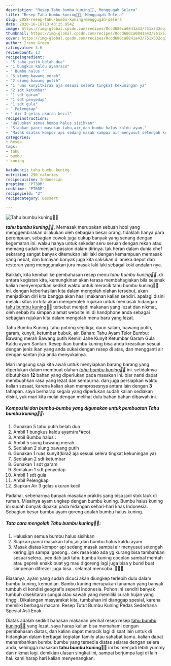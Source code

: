 ```yaml
---
description: "Resep Tahu bumbu kuning👩‍🍳, Menggugah Selera"
title: "Resep Tahu bumbu kuning👩‍🍳, Menggugah Selera"
slug: 2058-resep-tahu-bumbu-kuning-menggugah-selera
date: 2020-10-18T13:43:25.954Z
image: https://img-global.cpcdn.com/recipes/0ccd680ca0841a43/751x532cq70/tahu-bumbu-kuning👩🍳-foto-resep-utama.jpg
thumbnail: https://img-global.cpcdn.com/recipes/0ccd680ca0841a43/751x532cq70/tahu-bumbu-kuning👩🍳-foto-resep-utama.jpg
cover: https://img-global.cpcdn.com/recipes/0ccd680ca0841a43/751x532cq70/tahu-bumbu-kuning👩🍳-foto-resep-utama.jpg
author: Irene Green
ratingvalue: 3.6
reviewcount: 13
recipeingredient:
- "5 tahu putih belah dua"
- "1 bungkus kaldu ayamraco"
- " Bumbu halus "
- "5 siung bawang merah"
- "2 siung bawang putih"
- "1 ruas kunyitkira2 aja sesuai selera tingkat kekuningan ya"
- "2 sdt ketumbar"
- "1 sdt garam"
- "1 sdt penyedap"
- "1 sdt gula"
- " Pelengkap"
- " Air 3 gelas ukuran kecil"
recipeinstructions:
- "Haluskan semua bumbu halus sisihkan"
- "Siapkan panci masukan tahu,air,dan bumbu halus kaldu ayam."
- "Masak diatas kompor api sedang masak sampai air menyusut setengah kering jgn sampai gosong.. cek rasa kalo ada yg kurang bisa tambahkan sesuai selera...yee dah jadi tahu bumbu kuning cocolan sambal mentah atau geprek enakk buat yg mau digoreng lagi juga bisa y bund buat simpenan difrezer juga bisa.. selamat mencoba..👩‍🍳😘"
categories:
- Resep
tags:
- tahu
- bumbu
- kuning

katakunci: tahu bumbu kuning 
nutrition: 290 calories
recipecuisine: Indonesian
preptime: "PT30M"
cooktime: "PT60M"
recipeyield: "2"
recipecategory: Dessert

---
```



![Tahu bumbu kuning👩‍🍳](https://img-global.cpcdn.com/recipes/0ccd680ca0841a43/751x532cq70/tahu-bumbu-kuning👩🍳-foto-resep-utama.jpg)

<b><i>tahu bumbu kuning👩‍🍳</i></b>, Memasak merupakan sebuah hobi yang menggembirakan dilakukan oleh sebagian besar orang. tidaklah hanya para perempuan, sebagian cowok juga cukup banyak yang senang dengan kegemaran ini. walau hanya untuk sekedar seru seruan dengan rekan atau memang sudah menjadi passion dalam dirinya. tak heran dalam dunia chef sekarang sangat banyak ditemukan laki laki dengan kemampuan memasak yang hebat, dan lumayan banyak juga kita saksikan di aneka depot dan restoran yang menggunakan juru masak laki laki sebagai koki andalan nya.

Baiklah, kita kembali ke pembahasan resep menu <i>tahu bumbu kuning👩‍🍳</i>. di antara kegiatan kita, kemungkinan akan terasa membahagiakan bila sejenak kalian menyempatkan sedikit waktu untuk meracik tahu bumbu kuning👩‍🍳 ini. dengan keberhasilan kita dalam mengolah olahan tersebut, akan menjadikan diri kita bangga akan hasil makanan kalian sendiri. apalagi disini melalui situs ini kita akan memperoleh rujukan untuk memasak hidangan <u>tahu bumbu kuning👩‍🍳</u> tersebut menjadi makanan yang lezat dan nikmat, oleh sebab itu simpan alamat website ini di handphone anda sebagai sebagian rujukan kita dalam mengolah menu baru yang lezat.

Tahu Bumbu Kuning. tahu potong segitiga, daun salam, bawang putih, garam, kunyit, ketumbar bubuk, air. Bahan: Tahu Ayam Telor Bumbu: Bawang merah Bawang putih Kemiri Jahe Kunyit Ketumbar Garam Gula Kaldu ayam Santan. Resep ikan bumbu kuning bisa anda kreasikan sesuai dengan jenis ikan yang anda sukai dengan resep di atas, dan mengganti air dengan santan jika anda menyukainya.


Mari langsung saja kita awali untuk menyiapkan barang barang yang diperlukan dalam membuat olahan <u><i>tahu bumbu kuning👩‍🍳</i></u> ini. setidaknya dibutuhkan <b>12</b> bahan yang diperlukan pada masakan ini. biar nanti dapat membuahkan rasa yang lezat dan sempurna. dan juga persiapkan waktu kalian sesaat, karena kalian akan memprosesnya antara lain dengan <b>3</b> tahapan. saya berharap segala yang diperlukan sudah kalian sediakan disini, yuk mari kita mulai dengan melihat dulu bahan bahan dibawah ini.

<!--inarticleads1-->

##### Komposisi dan bumbu-bumbu yang digunakan untuk pembuatan Tahu bumbu kuning👩‍🍳:

1. Gunakan 5 tahu putih belah dua
1. Ambil 1 bungkus kaldu ayam(ra*#co)
1. Ambil  Bumbu halus :
1. Ambil 5 siung bawang merah
1. Sediakan 2 siung bawang putih
1. Gunakan 1 ruas kunyit(kira2 aja sesuai selera tingkat kekuningan ya)
1. Sediakan 2 sdt ketumbar
1. Gunakan 1 sdt garam
1. Sediakan 1 sdt penyedap
1. Ambil 1 sdt gula
1. Ambil  Pelengkap
1. Siapkan  Air 3 gelas ukuran kecil


Padahal, sebenarnya banyak masakan praktis yang bisa jadi stok lauk di rumah. Misalnya ayam ungkep dengan bumbu kuning. Bumbu halus kuning ini sudah banyak dipakai pada hidangan sehari-hari khas Indonesia. Sebagian besar bumbu ayam goreng adalah bumbu halus kuning. 

<!--inarticleads2-->

##### Tata cara mengolah Tahu bumbu kuning👩‍🍳:

1. Haluskan semua bumbu halus sisihkan
1. Siapkan panci masukan tahu,air,dan bumbu halus kaldu ayam.
1. Masak diatas kompor api sedang masak sampai air menyusut setengah kering jgn sampai gosong.. cek rasa kalo ada yg kurang bisa tambahkan sesuai selera...yee dah jadi tahu bumbu kuning cocolan sambal mentah atau geprek enakk buat yg mau digoreng lagi juga bisa y bund buat simpenan difrezer juga bisa.. selamat mencoba..👩‍🍳😘


Biasanya, ayam yang sudah dicuci akan diungkep terlebih dulu dalam bumbu kuning, kemudian. Bambu kuning merupakan tanaman yang banyak tumbuh di kondisi geografis seperti indonesia. Pohon ini sendiri banyak tumbuh disekitaran sungai atau sawah yang memiliki curah hujan yang tinggi. Dikalangan masyarakat kita, tumbuhan ini dianggap spesial, karena memiliki berbagai macam. Resep Tutut Bumbu Kuning Pedas Sederhana Spesial Asli Enak. 

Diatas adalah sedikit bahasan makanan perihal resep resep <u>tahu bumbu kuning👩‍🍳</u> yang lezat. saya harap kalian bisa memahami dengan pembahasan diatas, dan kalian dapat meracik lagi di saat lain untuk di hidangkan dalam berbagai kegiatan family atau sahabat kamu. kalian dapat menambahkan bumbu bumbu yang tersedia diatas selaras dengan selera anda, sehingga masakan <b>tahu bumbu kuning👩‍🍳</b> ini bs menjadi lebih yummy dan nikmat lagi. demikian ulasan singkat ini, sampai berjumpa lagi di lain hal. kami harap hari kalian menyenangkan.
